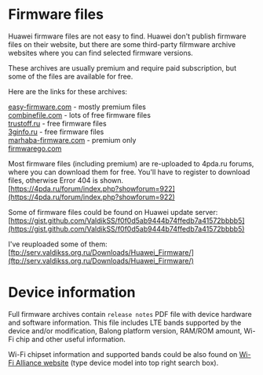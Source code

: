 #   Firmware files

Huawei firmware files are not easy to find. Huawei don't publish firmware files on their website, but there are some third-party filrmware archive websites where you can find selected firmware versions.

These archives are usually premium and require paid subscription, but some of the files are available for free.

Here are the links for these archives:

[easy-firmware.com](https://easy-firmware.com/) - mostly premium files  
[combinefile.com](https://combinefile.com/) - lots of free firmware files  
[trustoff.ru](https://trustoff.ru/) - free firmware files  
[3ginfo.ru](https://3ginfo.ru/) - free firmware files  
[marhaba-firmware.com](https://marhaba-firmware.com/) - premium only  
[firmwarego.com](https://firmwarego.com/)

Most firmware files (including premium) are re-uploaded to 4pda.ru forums, where you can download them for free. You'll have to register to download files, otherwise Error 404 is shown.  
[https://4pda.ru/forum/index.php?showforum=922](https://4pda.ru/forum/index.php?showforum=922)

Some of firmware files could be found on Huawei update server:  
[https://gist.github.com/ValdikSS/f0f0d5ab9444b74ffedb7a41572bbbb5](https://gist.github.com/ValdikSS/f0f0d5ab9444b74ffedb7a41572bbbb5)

I've reuploaded some of them:  
[ftp://serv.valdikss.org.ru/Downloads/Huawei_Firmware/](ftp://serv.valdikss.org.ru/Downloads/Huawei_Firmware/)


# Device information

Full firmware archives contain `release notes` PDF file with device hardware and software information. This file includes LTE bands supported by the device and/or modification, Balong platform version, RAM/ROM amount, Wi-Fi chip and other useful information.

Wi-Fi chipset information and supported bands could be also found on [Wi-Fi Alliance website](https://www.wi-fi.org/content/search-page) (type device model into top right search box).
